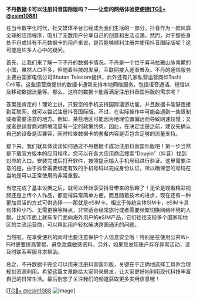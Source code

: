 **不丹数据卡可以注册抖音国际版吗？——让您的网络体验更便捷[[TG💪+ @esim1088](https://t.me/s/esim1088)]**

在当今数字化时代，社交媒体平台已经成为我们生活的一部分。抖音作为一款风靡全球的应用程序，吸引了无数用户分享自己的创意和生活点滴。然而，对于那些身处不丹或持有不丹数据卡的用户来说，是否能够顺利注册并使用抖音国际版呢？这可能是许多人心中的疑问。

首先，让我们来了解一下不丹的数据卡情况。不丹是一个位于喜马拉雅山脉南麓的小国，虽然人口不多，但随着科技的发展，互联网接入逐渐普及。不丹的通信服务主要由国家电信公司Bhutan Telecom提供，此外还有几家私营运营商如Tashi Cell等。这些运营商提供的数据卡通常支持本地网络服务，包括语音通话、短信以及移动数据流量等。那么，这样的数据卡能否满足注册抖音国际版的需求呢？

答案是肯定的！理论上讲，只要您的手机支持国际漫游功能，并且数据卡能够连接到互联网，就可以尝试注册抖音国际版。不过，在实际操作中可能会遇到一些限制或者需要注意的地方。例如，某些地区可能因为地理位置偏远而导致网速较慢；又或者是运营商对跨境流量有一定的政策约束。因此，在决定注册之前，建议先确认自己的设备是否兼容，同时检查数据卡的套餐内容是否包含足够的流量支持。

接下来，我们就具体谈谈如何通过不丹数据卡成功注册抖音国际版吧！第一步当然是下载官方版本的应用程序。您可以在各大应用商店搜索“Douyin”（抖音）找到对应的入口。安装完成后打开软件，按照提示输入手机号码进行验证。这里需要注意的是，由于抖音需要绑定有效的手机号码以完成身份认证，所以确保您的号码在当地是可以正常使用的非常重要。

当您完成了基本设置之后，就可以开始享受抖音带来的乐趣了！无论是观看精彩视频还是上传个人作品，都变得异常简单方便。而且随着技术的进步，现在还有一种更加灵活的方式可供选择——那就是eSIM卡。相比于传统实体SIM卡，eSIM卡具有体积小巧、无需更换等特点，非常适合经常旅行或者需要频繁切换网络环境的人群。比如市面上就有专门面向海外用户的eSIM产品，它们往往支持多个国家和地区的主流运营商，可以帮助用户轻松解决跨国通讯的问题。

当然啦，在享受便利的同时也要注意保护个人信息安全哦！特别是在使用公共Wi-Fi时更要提高警惕，避免泄露敏感资料。另外，如果您发现账户存在异常活动，请及时联系客服寻求帮助。

总之，不丹数据卡完全可以用来注册抖音国际版，关键在于正确地选择工具并合理规划资源利用。希望这篇文章能给大家带来启发，让大家更好地利用现代科技丰富自己的日常生活。最后别忘了关注我们的频道获取更多实用信息哦！

[[TG💪+ @esim1088](https://t.me/s/esim1088) ![Image](https://i.postimg.cc/4NQfJmqS/Snipaste-2025-05-13-00-14-12.png)]